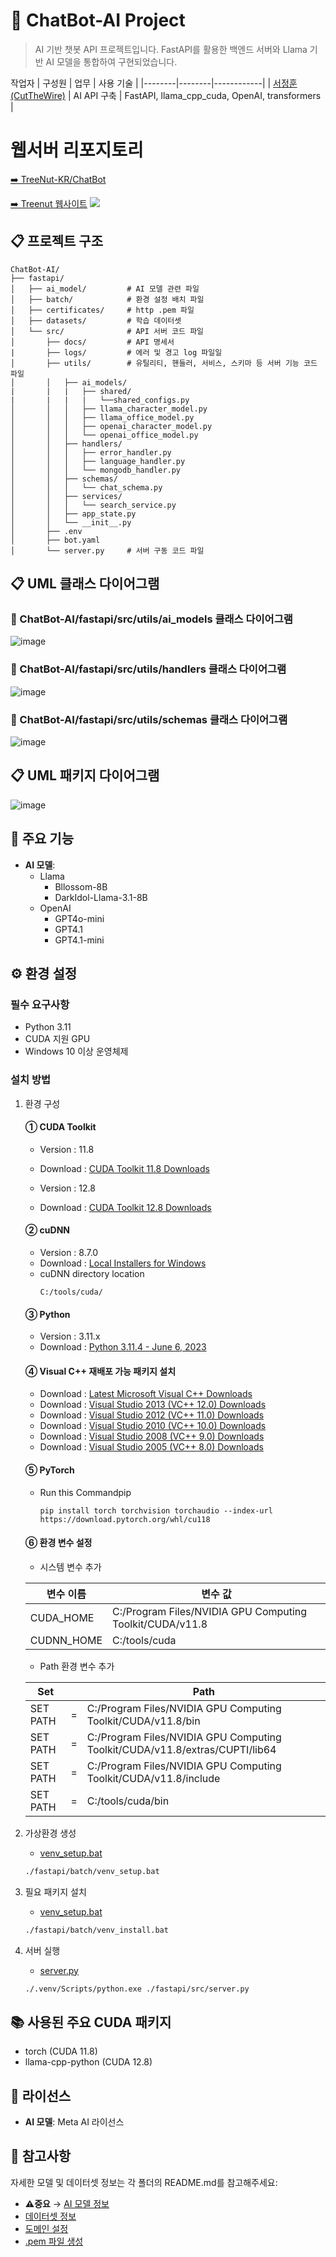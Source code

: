# 🤖 ChatBot-AI Project

> AI 기반 챗봇 API 프로젝트입니다.
> FastAPI를 활용한 백엔드 서버와 Llama 기반 AI 모델을 통합하여 구현되었습니다.

작업자 
| 구성원 | 업무 | 사용 기술 |
|--------|--------|------------|
| [서정훈 (CutTheWire)](https://github.com/CutTheWire) | AI API 구축 | FastAPI, llama_cpp_cuda, OpenAI, transformers |


# 웹서버 리포지토리
[➡️ TreeNut-KR/ChatBot](https://github.com/TreeNut-KR/ChatBot)

[➡️ Treenut 웹사이트](https://treenut.ddns.net)
![](https://github.com/user-attachments/assets/7b0f84a8-1ed9-4339-92f2-f3c3aeb10bc1)

## 📋 프로젝트 구조
```
ChatBot-AI/
├── fastapi/
│   ├── ai_model/         # AI 모델 관련 파일
│   ├── batch/            # 환경 설정 배치 파일
│   ├── certificates/     # http .pem 파일
│   ├── datasets/         # 학습 데이터셋
│   └── src/              # API 서버 코드 파일
│       ├── docs/         # API 명세서
|       ├── logs/         # 에러 및 경고 log 파일일
│       ├── utils/        # 유틸리티, 핸들러, 서비스, 스키마 등 서버 기능 코드 파일
│       │   ├── ai_models/
|       |   |   ├── shared/
|       |   |   |   └──shared_configs.py
│       │   │   ├── llama_character_model.py
│       │   │   ├── llama_office_model.py
│       │   │   ├── openai_character_model.py
│       │   │   └── openai_office_model.py
│       │   ├── handlers/
│       │   │   ├── error_handler.py
│       │   │   ├── language_handler.py
│       │   │   └── mongodb_handler.py
│       │   ├── schemas/
│       │   │   └── chat_schema.py
│       │   ├── services/
│       │   │   └── search_service.py
│       │   ├── app_state.py
│       │   └── __init__.py
│       ├── .env
│       ├── bot.yaml
│       └── server.py     # 서버 구동 코드 파일
```

## 📋 UML 클래스 다이어그램 
### 📑 ChatBot-AI/fastapi/src/utils/ai_models 클래스 다이어그램 
![image](https://lh3.googleusercontent.com/d/11BO1kgmcn_I0N-gAegB8p36-PrAm4IHn)

### 📑 ChatBot-AI/fastapi/src/utils/handlers 클래스 다이어그램 
![image](https://lh3.googleusercontent.com/d/10s3xwUFxnmfKb8WBEvU3jqQhJgExNa28)

### 📑 ChatBot-AI/fastapi/src/utils/schemas 클래스 다이어그램
![image](https://lh3.googleusercontent.com/d/1Az97lKerSOJltMPWEMeAW6G72axCdIii)

## 📋 UML 패키지 다이어그램 
![image](https://lh3.googleusercontent.com/d/1_fifSzf7YFoEMQd80hUQGgF0rI0vsYtm)

## 🚀 주요 기능

- **AI 모델**:
  - Llama
    - Bllossom-8B
    - DarkIdol-Llama-3.1-8B
  - OpenAI 
    - GPT4o-mini
    - GPT4.1
    - GPT4.1-mini

## ⚙️ 환경 설정

### 필수 요구사항
- Python 3.11
- CUDA 지원 GPU
- Windows 10 이상 운영체제

### 설치 방법
1. 환경 구성
    #### ① CUDA Toolkit

    - Version : 11.8
    - Download : [CUDA Toolkit 11.8 Downloads](https://developer.download.nvidia.com/compute/cuda/11.8.0/network_installers/cuda_11.8.0_windows_network.exe)

    - Version : 12.8
    - Download : [CUDA Toolkit 12.8 Downloads](https://developer.download.nvidia.com/compute/cuda/12.8.0/network_installers/cuda_12.8.0_windows_network.exe)

    #### ② cuDNN

    - Version : 8.7.0
    - Download : [Local Installers for Windows](https://developer.nvidia.com/downloads/c118-cudnn-windows-8664-87084cuda11-archivezip)
    - cuDNN directory location
        ```
        C:/tools/cuda/
        ```

    #### ③ Python

    - Version : 3.11.x
    - Download : [Python 3.11.4 - June 6, 2023](https://www.python.org/ftp/python/3.11.4/python-3.11.4-amd64.exe)


    #### ④ Visual C++ 재배포 가능 패키지 설치
    - Download : [ Latest Microsoft Visual C++ Downloads](https://download.visualstudio.microsoft.com/download/pr/1754ea58-11a6-44ab-a262-696e194ce543/3642E3F95D50CC193E4B5A0B0FFBF7FE2C08801517758B4C8AEB7105A091208A/VC_redist.x64.exe)
    - Download : [ Visual Studio 2013 (VC++ 12.0) Downloads](https://download.visualstudio.microsoft.com/download/pr/10912041/cee5d6bca2ddbcd039da727bf4acb48a/vcredist_x64.exe)
    - Download : [ Visual Studio 2012 (VC++ 11.0) Downloads](https://download.microsoft.com/download/1/6/B/16B06F60-3B20-4FF2-B699-5E9B7962F9AE/VSU_4/vcredist_x64.exe)
    - Download : [ Visual Studio 2010 (VC++ 10.0) Downloads](https://download.microsoft.com/download/1/6/5/165255E7-1014-4D0A-B094-B6A430A6BFFC/vcredist_x64.exe)
    - Download : [ Visual Studio 2008 (VC++ 9.0) Downloads](https://download.microsoft.com/download/5/D/8/5D8C65CB-C849-4025-8E95-C3966CAFD8AE/vcredist_x64.exe)
    - Download : [ Visual Studio 2005 (VC++ 8.0) Downloads](https://download.microsoft.com/download/8/B/4/8B42259F-5D70-43F4-AC2E-4B208FD8D66A/vcredist_x64.EXE)

    #### ⑤ PyTorch

    - Run this Commandpip

        ```
        pip install torch torchvision torchaudio --index-url https://download.pytorch.org/whl/cu118
        ```

    #### ⑥ 환경 변수 설정
    
    - 시스템 변수 추가

    | 변수 이름 | 변수 값 |
    | --- | --- |
    | CUDA_HOME | C:/Program Files/NVIDIA GPU Computing Toolkit/CUDA/v11.8 |
    | CUDNN_HOME | C:/tools/cuda |

    - Path 환경 변수 추가

    | Set | | Path |
    | --- | --- | --- |
    |SET PATH | = |C:/Program Files/NVIDIA GPU Computing Toolkit/CUDA/v11.8/bin|
    |SET PATH | = |C:/Program Files/NVIDIA GPU Computing Toolkit/CUDA/v11.8/extras/CUPTI/lib64|
    |SET PATH | = |C:/Program Files/NVIDIA GPU Computing Toolkit/CUDA/v11.8/include|
    |SET PATH | = |C:/tools/cuda/bin|

2. 가상환경 생성

   - [venv_setup.bat](./fastapi/batch/venv_setup.bat)
   ```bash
   ./fastapi/batch/venv_setup.bat
   ```

3. 필요 패키지 설치

   - [venv_setup.bat](./fastapi/batch/venv_install.bat)
    ```bash
    ./fastapi/batch/venv_install.bat
    ```

4. 서버 실행
   - [server.py](./fastapi/src/server.py)
    ```bash
    ./.venv/Scripts/python.exe ./fastapi/src/server.py
    ``` 

## 📚 사용된 주요 CUDA 패키지

- torch (CUDA 11.8)
- llama-cpp-python (CUDA 12.8)

## 🔑 라이선스

- **AI 모델**: Meta AI 라이선스

## 📌 참고사항

자세한 모델 및 데이터셋 정보는 각 폴더의 README.md를 참고해주세요:
-  **⚠️중요** → [AI 모델 정보](./fastapi/ai_model/README.md)
- [데이터셋 정보](./fastapi/datasets/README.md)
- [도메인 설정](./fastapi/certificates/DNS_README.md)
- [.pem 파일 생성](./fastapi/certificates/PEM_README.md)